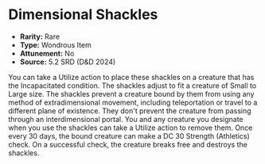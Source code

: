 # Dimensional Shackles

- **Rarity:** Rare
- **Type:** Wondrous Item
- **Attunement:** No
- **Source:** 5.2 SRD (D&D 2024)

You can take a Utilize action to place these shackles on a creature that has the Incapacitated condition. The shackles adjust to fit a creature of Small to Large size. The shackles prevent a creature bound by them from using any method of extradimensional movement, including teleportation or travel to a different plane of existence. They don't prevent the creature from passing through an interdimensional portal. You and any creature you designate when you use the shackles can take a Utilize action to remove them. Once every 30 days, the bound creature can make a DC 30 Strength (Athletics) check. On a successful check, the creature breaks free and destroys the shackles.
